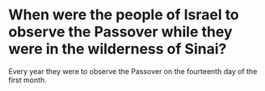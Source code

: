 # When were the people of Israel to observe the Passover while they were in the wilderness of Sinai?

Every year they were to observe the Passover on the fourteenth day of the first month.
